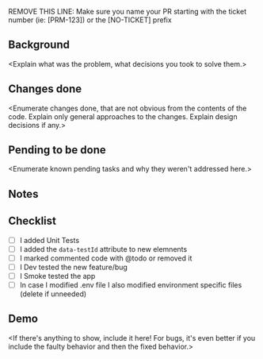 REMOVE THIS LINE: Make sure you name your PR starting with the ticket number (ie: [PRM-123]) or the [NO-TICKET] prefix

## Background
  
<Explain what was the problem, what decisions you took to solve them.>
  
## Changes done
  
<Enumerate changes done, that are not obvious from the contents of the code. Explain only general approaches to the changes. Explain design decisions if any.>
  
## Pending to be done
  
<Enumerate known pending tasks and why they weren't addressed here.>
  
## Notes
  
<Any additional notes that will help reviewers understand the PR.>

## Checklist

- [ ] I added Unit Tests
- [ ] I added the `data-testId` attribute to new elemnents
- [ ] I marked commented code with @todo or removed it
- [ ] I Dev tested the new feature/bug
- [ ] I Smoke tested the app
- [ ] In case I modified .env file I also modified environment specific files (delete if unneeded)
 
## Demo
 
<If there's anything to show, include it here! For bugs, it's even better if you include the faulty behavior and then the fixed behavior.>